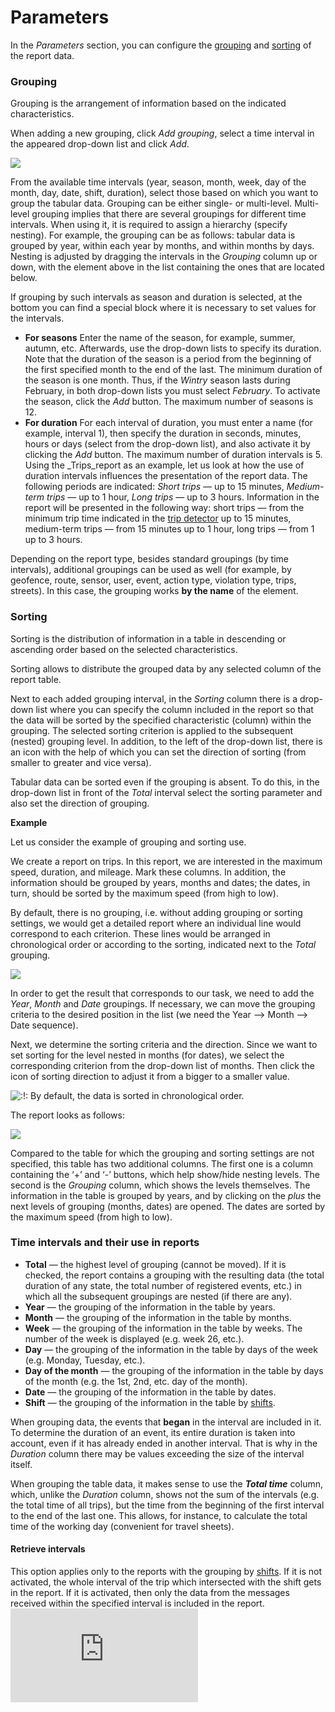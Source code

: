 # Parameters

In the _Parameters_ section, you can configure the [grouping](https://docs.wialon.com/en/hosting/user/reports/templ/contents/tables/parameters#gruppirovka) and [sorting](https://docs.wialon.com/en/hosting/user/reports/templ/contents/tables/parameters#sorting) of the report data.

### Grouping <a id="grouping"></a>

Grouping is the arrangement of information based on the indicated characteristics.

When adding a new grouping, click _Add grouping_, select a time interval in the appeared drop-down list and click _Add_.

![](https://docs.wialon.com/en/hosting/_media/reports/add_grouping.png)

From the available time intervals \(year, season, month, week, day of the month, day, date, shift, duration\), select those based on which you want to group the tabular data. Grouping can be either single- or multi-level. Multi-level grouping implies that there are several groupings for different time intervals. When using it, it is required to assign a hierarchy \(specify nesting\). For example, the grouping can be as follows: tabular data is grouped by year, within each year by months, and within months by days. Nesting is adjusted by dragging the intervals in the _Grouping_ column up or down, with the element above in the list containing the ones that are located below.

If grouping by such intervals as season and duration is selected, at the bottom you can find a special block where it is necessary to set values for the intervals.

* **For seasons** Enter the name of the season, for example, summer, autumn, etc. Afterwards, use the drop-down lists to specify its duration. Note that the duration of the season is a period from the beginning of the first specified month to the end of the last. The minimum duration of the season is one month. Thus, if the _Wintry_ season lasts during February, in both drop-down lists you must select _February_. To activate the season, click the _Add_ button. The maximum number of seasons is 12.
* **For duration** For each interval of duration, you must enter a name \(for example, interval 1\), then specify the duration in seconds, minutes, hours or days \(select from the drop-down list\), and also activate it by clicking the _Add_ button. The maximum number of duration intervals is 5. Using the _Trips_report as an example, let us look at how the use of duration intervals influences the presentation of the report data. The following periods are indicated: _Short trips_ — up to 15 minutes, _Medium-term trips_ — up to 1 hour, _Long trips_ — up to 3 hours. Information in the report will be presented in the following way: short trips — from the minimum trip time indicated in the [trip detector](https://docs.wialon.com/en/hosting/cms/units/trip) up to 15 minutes, medium-term trips — from 15 minutes up to 1 hour, long trips — from 1 up to 3 hours.

Depending on the report type, besides standard groupings \(by time intervals\), additional groupings can be used as well \(for example, by geofence, route, sensor, user, event, action type, violation type, trips, streets\). In this case, the grouping works **by the name** of the element.

### Sorting <a id="sorting"></a>

Sorting is the distribution of information in a table in descending or ascending order based on the selected characteristics.

Sorting allows to distribute the grouped data by any selected column of the report table.

Next to each added grouping interval, in the _Sorting_ column there is a drop-down list where you can specify the column included in the report so that the data will be sorted by the specified characteristic \(column\) within the grouping. The selected sorting criterion is applied to the subsequent \(nested\) grouping level. In addition, to the left of the drop-down list, there is an icon with the help of which you can set the direction of sorting \(from smaller to greater and vice versa\).

Tabular data can be sorted even if the grouping is absent. To do this, in the drop-down list in front of the _Total_ interval select the sorting parameter and also set the direction of grouping.

**Example**

Let us consider the example of grouping and sorting use.

We create a report on trips. In this report, we are interested in the maximum speed, duration, and mileage. Mark these columns. In addition, the information should be grouped by years, months and dates; the dates, in turn, should be sorted by the maximum speed \(from high to low\).

By default, there is no grouping, i.e. without adding grouping or sorting settings, we would get a detailed report where an individual line would correspond to each criterion. These lines would be arranged in chronological order or according to the sorting, indicated next to the _Total_ grouping.

![](https://docs.wialon.com/en/hosting/_media/tables/params1.png)

In order to get the result that corresponds to our task, we need to add the _Year_, _Month_ and _Date_ groupings. If necessary, we can move the grouping criteria to the desired position in the list \(we need the Year –&gt; Month –&gt; Date sequence\).

Next, we determine the sorting criteria and the direction. Since we want to set sorting for the level nested in months \(for dates\), we select the corresponding criterion from the drop-down list of months. Then click the icon of sorting direction to adjust it from a bigger to a smaller value.

![:!:](https://docs.wialon.com/en/hosting/lib/images/smileys/icon_exclaim.gif) By default, the data is sorted in chronological order.

The report looks as follows:

![](https://docs.wialon.com/en/hosting/_media/tables/params2.png)

Compared to the table for which the grouping and sorting settings are not specified, this table has two additional columns. The first one is a column containing the ‘+’ and ‘-’ buttons, which help show/hide nesting levels. The second is the _Grouping_ column, which shows the levels themselves. The information in the table is grouped by years, and by clicking on the _plus_ the next levels of grouping \(months, dates\) are opened. The dates are sorted by the maximum speed \(from high to low\).

### Time intervals and their use in reports <a id="time_intervals_and_their_use_in_reports"></a>

* **Total** — the highest level of grouping \(cannot be moved\). If it is checked, the report contains a grouping with the resulting data \(the total duration of any state, the total number of registered events, etc.\) in which all the subsequent groupings are nested \(if there are any\).
* **Year** — the grouping of the information in the table by years.
* **Month** — the grouping of the information in the table by months.
* **Week** — the grouping of the information in the table by weeks. The number of the week is displayed \(e.g. week 26, etc.\).
* **Day** — the grouping of the information in the table by days of the week \(e.g. Monday, Tuesday, etc.\).
* **Day of the month** — the grouping of the information in the table by days of the month \(e.g. the 1st, 2nd, etc. day of the month\).
* **Date** — the grouping of the information in the table by dates.
* **Shift** — the grouping of the information in the table by [shifts](https://docs.wialon.com/en/hosting/user/reports/templ/settings/shifts).

When grouping data, the events that **began** in the interval are included in it. To determine the duration of an event, its entire duration is taken into account, even if it has already ended in another interval. That is why in the _Duration_ column there may be values exceeding the size of the interval itself.

When grouping the table data, it makes sense to use the _**Total time**_ column, which, unlike the _Duration_ column, shows not the sum of the intervals \(e.g. the total time of all trips\), but the time from the beginning of the first interval to the end of the last one. This allows, for instance, to calculate the total time of the working day \(convenient for travel sheets\).

#### Retrieve intervals <a id="retrieve_intervals"></a>

This option applies only to the reports with the grouping by [shifts](https://docs.wialon.com/en/hosting/user/reports/templ/settings/shifts). If it is not activated, the whole interval of the trip which intersected with the shift gets in the report. If it is activated, then only the data from the messages received within the specified interval is included in the report.![](https://docs.wialon.com/en/hosting/lib/exe/indexer.php?id=user%3Areports%3Atempl%3Acontents%3Atables%3Aparameters&1550651589)

|  |
| :--- |


